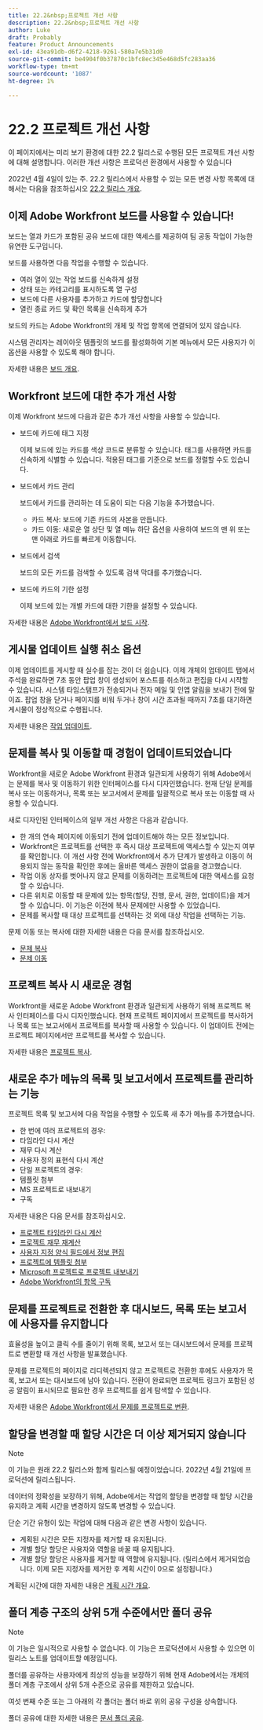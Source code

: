```yaml
---
title: 22.2&nbsp;프로젝트 개선 사항
description: 22.2&nbsp;프로젝트 개선 사항
author: Luke
draft: Probably
feature: Product Announcements
exl-id: 43ea91db-d6f2-4218-9261-580a7e5b31d0
source-git-commit: be4904f0b37870c1bfc8ec345e468d5fc283aa36
workflow-type: tm+mt
source-wordcount: '1087'
ht-degree: 1%

---
```


# 22.2 프로젝트 개선 사항

이 페이지에서는 미리 보기 환경에 대한 22.2 릴리스로 수행된 모든 프로젝트 개선 사항에 대해 설명합니다. 이러한 개선 사항은 프로덕션 환경에서 사용할 수 있습니다

<!--
<MadCap:conditionalText data-mc-conditions="QuicksilverOrClassic.Draft mode">
in January 2022
</MadCap:conditionalText>
-->

2022년 4월 4일이 있는 주. 22.2 릴리스에서 사용할 수 있는 모든 변경 사항 목록에 대해서는 다음을 참조하십시오 [22.2 릴리스 개요](../../../product-announcements/product-releases/22.2-release-activity/22-2-release-overview.md).

## 이제 Adobe Workfront 보드를 사용할 수 있습니다!

보드는 열과 카드가 포함된 공유 보드에 대한 액세스를 제공하여 팀 공동 작업이 가능한 유연한 도구입니다.

보드를 사용하면 다음 작업을 수행할 수 있습니다.

* 여러 열이 있는 작업 보드를 신속하게 설정
* 상태 또는 카테고리를 표시하도록 열 구성
* 보드에 다른 사용자를 추가하고 카드에 할당합니다
* 열린 종료 카드 및 확인 목록을 신속하게 추가

보드의 카드는 Adobe Workfront의 개체 및 작업 항목에 연결되어 있지 않습니다.

시스템 관리자는 레이아웃 템플릿의 보드를 활성화하여 기본 메뉴에서 모든 사용자가 이 옵션을 사용할 수 있도록 해야 합니다.

자세한 내용은 [보드 개요](../../../agile/boards-overview.md).

## Workfront 보드에 대한 추가 개선 사항

이제 Workfront 보드에 다음과 같은 추가 개선 사항을 사용할 수 있습니다.

* 보드에 카드에 태그 지정

   이제 보드에 있는 카드를 색상 코드로 분류할 수 있습니다. 태그를 사용하면 카드를 신속하게 식별할 수 있습니다. 적용된 태그를 기준으로 보드를 정렬할 수도 있습니다.

* 보드에서 카드 관리

   보드에서 카드를 관리하는 데 도움이 되는 다음 기능을 추가했습니다.

   * 카드 복사: 보드에 기존 카드의 사본을 만듭니다.
   * 카드 이동: 새로운 열 상단 및 열 메뉴 하단 옵션을 사용하여 보드의 맨 위 또는 맨 아래로 카드를 빠르게 이동합니다.

* 보드에서 검색

   보드의 모든 카드를 검색할 수 있도록 검색 막대를 추가했습니다.

* 보드에 카드의 기한 설정

   이제 보드에 있는 개별 카드에 대한 기한을 설정할 수 있습니다.

자세한 내용은 [Adobe Workfront에서 보드 시작](../../../agile/get-started-with-boards/get-started-with-boards.md).

## 게시물 업데이트 실행 취소 옵션

이제 업데이트를 게시할 때 실수를 잡는 것이 더 쉽습니다. 이제 개체의 업데이트 탭에서 주석을 완료하면 7초 동안 팝업 창이 생성되어 포스트를 취소하고 편집을 다시 시작할 수 있습니다. 시스템 타임스탬프가 전송되거나 전자 메일 및 인앱 알림을 보내기 전에 말이죠. 팝업 창을 닫거나 페이지를 비워 두거나 창이 시간 초과될 때까지 7초를 대기하면 게시물이 정상적으로 수행됩니다.

자세한 내용은 [작업 업데이트](../../../workfront-basics/updating-work-items-and-viewing-updates/update-work.md).

## 문제를 복사 및 이동할 때 경험이 업데이트되었습니다

Workfront을 새로운 Adobe Workfront 환경과 일관되게 사용하기 위해 Adobe에서는 문제를 복사 및 이동하기 위한 인터페이스를 다시 디자인했습니다. 현재 단일 문제를 복사 또는 이동하거나, 목록 또는 보고서에서 문제를 일괄적으로 복사 또는 이동할 때 사용할 수 있습니다.

새로 디자인된 인터페이스의 일부 개선 사항은 다음과 같습니다.

* 한 개의 연속 페이지에 이동되기 전에 업데이트해야 하는 모든 정보입니다.
* Workfront은 프로젝트를 선택한 후 즉시 대상 프로젝트에 액세스할 수 있는지 여부를 확인합니다. 이 개선 사항 전에 Workfront에서 추가 단계가 발생하고 이동이 허용되지 않는 동작을 확인한 후에는 올바른 액세스 권한이 없음을 경고했습니다.
* 작업 이동 상자를 벗어나지 않고 문제를 이동하려는 프로젝트에 대한 액세스를 요청할 수 있습니다.
* 다른 위치로 이동할 때 문제에 있는 항목(할당, 진행, 문서, 권한, 업데이트)을 제거할 수 있습니다. 이 기능은 이전에 복사 문제에만 사용할 수 있었습니다.
* 문제를 복사할 때 대상 프로젝트를 선택하는 것 외에 대상 작업을 선택하는 기능.

문제 이동 또는 복사에 대한 자세한 내용은 다음 문서를 참조하십시오.

* [문제 복사](../../../manage-work/issues/manage-issues/copy-issues.md)
* [문제 이동](../../../manage-work/issues/manage-issues/move-issues.md)

## 프로젝트 복사 시 새로운 경험

Workfront을 새로운 Adobe Workfront 환경과 일관되게 사용하기 위해 프로젝트 복사 인터페이스를 다시 디자인했습니다. 현재 프로젝트 페이지에서 프로젝트를 복사하거나 목록 또는 보고서에서 프로젝트를 복사할 때 사용할 수 있습니다. 이 업데이트 전에는 프로젝트 페이지에서만 프로젝트를 복사할 수 있습니다.

자세한 내용은 [프로젝트 복사](../../../manage-work/projects/manage-projects/copy-project.md).

## 새로운 추가 메뉴의 목록 및 보고서에서 프로젝트를 관리하는 기능

프로젝트 목록 및 보고서에 다음 작업을 수행할 수 있도록 새 추가 메뉴를 추가했습니다.

* 한 번에 여러 프로젝트의 경우:
* 타임라인 다시 계산
* 재무 다시 계산
* 사용자 정의 표현식 다시 계산
* 단일 프로젝트의 경우:
* 템플릿 첨부
* MS 프로젝트로 내보내기
* 구독

자세한 내용은 다음 문서를 참조하십시오.

* [프로젝트 타임라인 다시 계산](../../../manage-work/projects/manage-projects/recalculate-project-timeline.md)
* [프로젝트 재무 재계산](../../../manage-work/projects/project-finances/recalculate-project-finances.md)
* [사용자 지정 양식 필드에서 정보 편집](../../../workfront-basics/work-with-custom-forms/edit-custom-forms.md)
* [프로젝트에 템플릿 첨부](../../../manage-work/projects/create-and-manage-templates/attach-template-to-project.md)
* [Microsoft 프로젝트로 프로젝트 내보내기](../../../manage-work/projects/manage-projects/export-project-to-ms-project.md)
* [Adobe Workfront의 항목 구독](../../../workfront-basics/using-notifications/subscribe-to-items-in-workfront.md)

## 문제를 프로젝트로 전환한 후 대시보드, 목록 또는 보고서에 사용자를 유지합니다

효율성을 높이고 클릭 수를 줄이기 위해 목록, 보고서 또는 대시보드에서 문제를 프로젝트로 변환할 때 개선 사항을 발표했습니다.

문제를 프로젝트의 페이지로 리디렉션되지 않고 프로젝트로 전환한 후에도 사용자가 목록, 보고서 또는 대시보드에 남아 있습니다. 전환이 완료되면 프로젝트 링크가 포함된 성공 알림이 표시되므로 필요한 경우 프로젝트를 쉽게 탐색할 수 있습니다.

자세한 내용은 [Adobe Workfront에서 문제를 프로젝트로 변환](../../../manage-work/issues/convert-issues/convert-issue-to-project.md).

## 할당을 변경할 때 할당 시간은 더 이상 제거되지 않습니다

>[!NOTE]
>
>이 기능은 원래 22.2 릴리스와 함께 릴리스될 예정이었습니다. 2022년 4월 21일에 프로덕션에 릴리스됩니다.

데이터의 정확성을 보장하기 위해, Adobe에서는 작업의 할당을 변경할 때 할당 시간을 유지하고 계획 시간을 변경하지 않도록 변경할 수 있습니다.

단순 기간 유형이 있는 작업에 대해 다음과 같은 변경 사항이 있습니다.

* 계획된 시간은 모든 지정자를 제거할 때 유지됩니다.
* 개별 할당 할당은 사용자와 역할을 바꿀 때 유지됩니다.
* 개별 할당 할당은 사용자를 제거할 때 역할에 유지됩니다. (릴리스에서 제거되었습니다. 이제 모든 지정자를 제거한 후 계획 시간이 0으로 설정됩니다.)

계획된 시간에 대한 자세한 내용은 [계획 시간 개요](../../../manage-work/tasks/task-information/planned-hours.md).

## 폴더 계층 구조의 상위 5개 수준에서만 폴더 공유

>[!NOTE]
>
>이 기능은 일시적으로 사용할 수 없습니다. 이 기능은 프로덕션에서 사용할 수 있으면 이 릴리스 노트를 업데이트할 예정입니다.

폴더를 공유하는 사용자에게 최상의 성능을 보장하기 위해 현재 Adobe에서는 개체의 폴더 계층 구조에서 상위 5개 수준으로 공유를 제한하고 있습니다.

여섯 번째 수준 또는 그 아래의 각 폴더는 폴더 바로 위의 공유 구성을 상속합니다.

폴더 공유에 대한 자세한 내용은 [문서 폴더 공유](../../../workfront-basics/grant-and-request-access-to-objects/share-a-document-folder.md).

